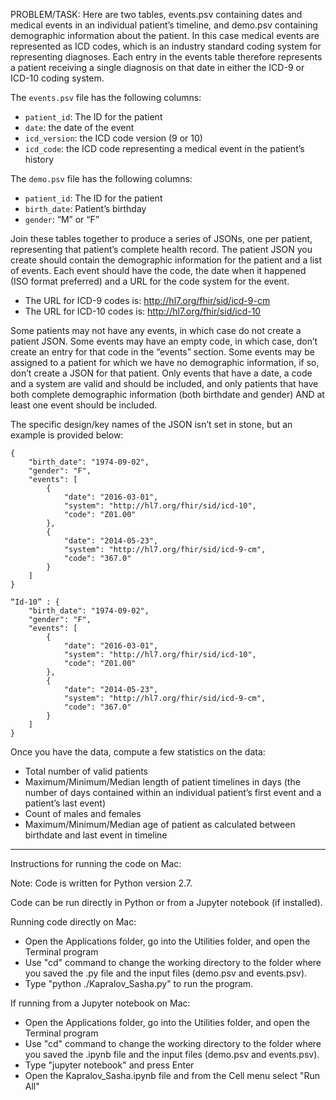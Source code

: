 PROBLEM/TASK:
Here are two tables, events.psv containing dates and medical events in an
individual patient’s timeline, and demo.psv containing demographic information
about the patient. In this case medical events are represented as ICD codes,
which is an industry standard coding system for representing diagnoses. Each
entry in the events table therefore represents a patient receiving a single
diagnosis on that date in either the ICD-9 or ICD-10 coding system.

The `events.psv` file has the following columns:
- `patient_id`: The ID for the patient
- `date`: the date of the event
- `icd_version`: the ICD code version (9 or 10)
- `icd_code`: the ICD code representing a medical event in the patient’s
history

The `demo.psv` file has the following columns:
- `patient_id`: The ID for the patient
- `birth_date`: Patient’s birthday
- `gender`: “M” or “F”

Join these tables together to produce a series of JSONs, one per patient,
representing that patient’s complete health record. The patient JSON you
create should contain the demographic information for the patient and a list
of events. Each event should have the code, the date when it happened (ISO
format preferred) and a URL for the code system for the event.

- The URL for ICD-9 codes is: http://hl7.org/fhir/sid/icd-9-cm
- The URL for ICD-10 codes is: http://hl7.org/fhir/sid/icd-10

Some patients may not have any events, in which case do not create a patient
JSON.
Some events may have an empty code, in which case, don’t create an entry
for that code in the “events” section.
Some events may be assigned to a patient
for which we have no demographic information, if so, don’t create a JSON for
that patient.
Only events that have a date, a code and a system are valid and
should be included, and only patients that have both complete demographic
information (both birthdate and gender) AND at least one event should be
included.

The specific design/key names of the JSON isn’t set in stone, but an example
is provided below:

```
{
    "birth_date": "1974-09-02",
    "gender": "F",
    "events": [
        {
            "date": "2016-03-01",
            "system": "http://hl7.org/fhir/sid/icd-10",
            "code": "Z01.00"
        },
        {
            "date": "2014-05-23",
            "system": "http://hl7.org/fhir/sid/icd-9-cm",
            "code": "367.0"
        }
    ]
}

“Id-10” : {
    "birth_date": "1974-09-02",
    "gender": "F",
    "events": [
        {
            "date": "2016-03-01",
            "system": "http://hl7.org/fhir/sid/icd-10",
            "code": "Z01.00"
        },
        {
            "date": "2014-05-23",
            "system": "http://hl7.org/fhir/sid/icd-9-cm",
            "code": "367.0"
        }
    ]
}

```

Once you have the data, compute a few statistics on the data:

- Total number of valid patients
- Maximum/Minimum/Median length of patient timelines in days
(the number of days contained within an individual patient’s first event and a
patient’s last event)
- Count of males and females
- Maximum/Minimum/Median age of patient as calculated between birthdate and
last event in timeline

--------------------------------

Instructions for running the code on Mac:

Note: Code is written for Python version 2.7.

Code can be run directly in Python or from a Jupyter notebook (if installed).  

Running code directly on Mac:
- Open the Applications folder, go into the Utilities folder, and open the Terminal program
- Use "cd" command to change the working directory to the folder where you saved the .py file and the input files (demo.psv and events.psv).
- Type "python ./Kapralov_Sasha.py" to run the program.

If running from a Jupyter notebook on Mac:
- Open the Applications folder, go into the Utilities folder, and open the Terminal program
- Use "cd" command to change the working directory to the folder where you saved the .ipynb file and the input files (demo.psv and events.psv).
- Type "jupyter notebook" and press Enter
- Open the Kapralov_Sasha.ipynb file and from the Cell menu select "Run All"
